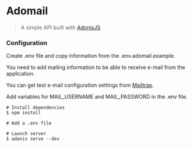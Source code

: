 # Adomail
> A simple API built with [AdonisJS](https://adonisjs.com/)


### Configuration

Create .env file and copy information from the .env.adomail.example.

You need to add mailing information to be able to receive e-mail from the application.

You can get test e-mail configuration settings from [Mailtrap](https://mailtrap.io/).

Add variables for MAIL_USERNAME and MAIL_PASSWORD in the .env file.
```
# Install dependencies
$ npm install

# Add a .env file

# Launch server
$ adonis serve --dev
```

